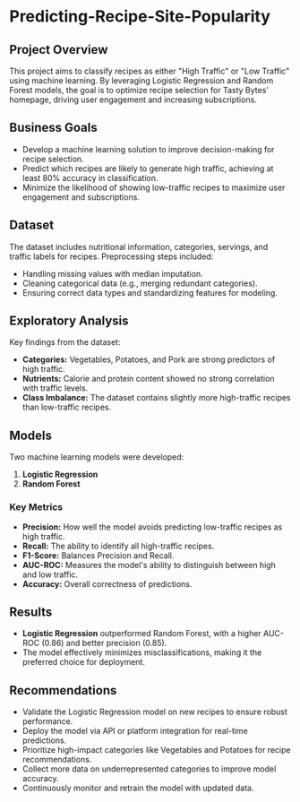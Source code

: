 # Predicting-Recipe-Site-Popularity
 
## Project Overview
This project aims to classify recipes as either "High Traffic" or "Low Traffic" using machine learning. By leveraging Logistic Regression and Random Forest models, the goal is to optimize recipe selection for Tasty Bytes' homepage, driving user engagement and increasing subscriptions.

## Business Goals
- Develop a machine learning solution to improve decision-making for recipe selection.
- Predict which recipes are likely to generate high traffic, achieving at least 80% accuracy in classification.
- Minimize the likelihood of showing low-traffic recipes to maximize user engagement and subscriptions.

## Dataset
The dataset includes nutritional information, categories, servings, and traffic labels for recipes. Preprocessing steps included:
- Handling missing values with median imputation.
- Cleaning categorical data (e.g., merging redundant categories).
- Ensuring correct data types and standardizing features for modeling.

## Exploratory Analysis
Key findings from the dataset:
- **Categories:** Vegetables, Potatoes, and Pork are strong predictors of high traffic.
- **Nutrients:** Calorie and protein content showed no strong correlation with traffic levels.
- **Class Imbalance:** The dataset contains slightly more high-traffic recipes than low-traffic recipes.

## Models
Two machine learning models were developed:
1. **Logistic Regression**
2. **Random Forest**

### Key Metrics
- **Precision:** How well the model avoids predicting low-traffic recipes as high traffic.
- **Recall:** The ability to identify all high-traffic recipes.
- **F1-Score:** Balances Precision and Recall.
- **AUC-ROC:** Measures the model's ability to distinguish between high and low traffic.
- **Accuracy:** Overall correctness of predictions.

## Results
- **Logistic Regression** outperformed Random Forest, with a higher AUC-ROC (0.86) and better precision (0.85).
- The model effectively minimizes misclassifications, making it the preferred choice for deployment.

## Recommendations
- Validate the Logistic Regression model on new recipes to ensure robust performance.
- Deploy the model via API or platform integration for real-time predictions.
- Prioritize high-impact categories like Vegetables and Potatoes for recipe recommendations.
- Collect more data on underrepresented categories to improve model accuracy.
- Continuously monitor and retrain the model with updated data.
